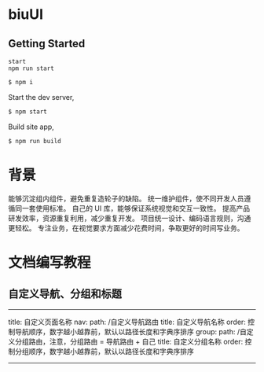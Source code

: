# biuUI

## Getting Started

```
start
npm run start

```

```bash
$ npm i
```

Start the dev server,

```bash
$ npm start
```

Build site app,

```bash
$ npm run build
```

# 背景

能够沉淀组内组件，避免重复造轮子的缺陷。
统一维护组件，使不同开发人员遵循同一套使用标准。
自己的 UI 库，能够保证系统视觉和交互一致性。
提高产品研发效率，资源重复利用，减少重复开发。
项目统一设计、编码语言规则，沟通更轻松。
专注业务，在视觉要求方面减少花费时间，争取更好的时间写业务。

# 文档编写教程

## 自定义导航、分组和标题

---

title: 自定义页面名称
nav:
path: /自定义导航路由
title: 自定义导航名称
order: 控制导航顺序，数字越小越靠前，默认以路径长度和字典序排序
group:
path: /自定义分组路由，注意，分组路由 = 导航路由 + 自己
title: 自定义分组名称
order: 控制分组顺序，数字越小越靠前，默认以路径长度和字典序排序

---
